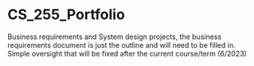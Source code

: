 # CS_255_Portfolio

Business requirements and System design projects, the business requirements document is just the outline and will need to be filled in. Simple oversight that will be fixed after the current course/term (6/2023)
